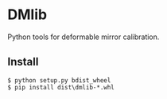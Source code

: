 DMlib
=====

Python tools for deformable mirror calibration.


Install
-------

    $ python setup.py bdist_wheel
    $ pip install dist\dmlib-*.whl
